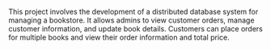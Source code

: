 This project involves the development of a distributed database system for managing a bookstore. It allows admins to view customer orders, manage customer information, and update book details. Customers can place orders for multiple books and view their order information and total price.


